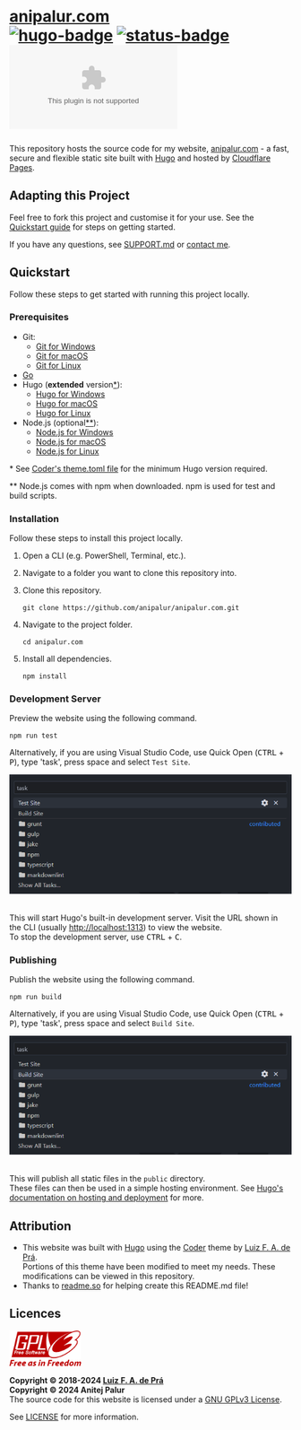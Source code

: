 # [anipalur.com][website-link] <br /> [![hugo-badge]][hugo-link] [![status-badge]][website-link] [![codefactor-badge]][codefactor-link]

This repository hosts the source code for my website, [anipalur.com][website-link] - a fast, secure and flexible static site
built with [Hugo][hugo-link] and hosted by [Cloudflare Pages](https://pages.cloudflare.com "Learn more about Cloudflare Pages.").

## Adapting this Project

Feel free to fork this project and customise it for your use.
See the [Quickstart guide](#quickstart "View the Quickstart guide.") for steps on getting started.

If you have any questions, see [SUPPORT.md](/.github/SUPPORT.md "View the SUPPORT.md file.")
or [contact me](https://anipalur.com/contact "Learn how to contact me.").

## Quickstart

Follow these steps to get started with running this project locally.

### Prerequisites

- Git:
  - [Git for Windows](https://git-scm.com/download/win "Download Git for Windows.")
  - [Git for macOS](https://git-scm.com/download/mac "Download Git for macOS.")
  - [Git for Linux](https://git-scm.com/download/linux "Download Git for Linux.")
- [Go](https://go.dev/doc/install "Install Go.")
- Hugo (**extended** version[*](#hugo-version)):
  - [Hugo for Windows](https://gohugo.io/installation/windows "Install Hugo for Windows.")
  - [Hugo for macOS](https://gohugo.io/installation/macOS "Install Hugo for macOS.")
  - [Hugo for Linux](https://gohugo.io/installation/linux "Install Hugo for Linux.")
- Node.js (optional[**](#node-js)):
  - [Node.js for Windows](https://nodejs.org/en/download/package-manager "Download Node.js for Windows.")
  - [Node.js for macOS](https://nodejs.org/en/download/package-manager "Download Node.js for macOS.")
  - [Node.js for Linux](https://nodejs.org/en/download/package-manager "Download Node.js for Linux.")

<a id="hugo-version">*</a>
See [Coder's theme.toml file](https://github.com/luizdepra/hugo-coder/blob/e9dfb36b97f123ae2ef84f6d8082b89eca1d9da4/theme.toml#L24 "View Coder's theme.toml file.")
for the minimum Hugo version required.

<a id="node-js">**</a>
Node.js comes with npm when downloaded. npm is used for test and build scripts.

### Installation

Follow these steps to install this project locally.

1. Open a CLI (e.g. PowerShell, Terminal, etc.).
2. Navigate to a folder you want to clone this repository into.
3. Clone this repository.

    ```shell
    git clone https://github.com/anipalur/anipalur.com.git
    ```

4. Navigate to the project folder.

    ```shell
    cd anipalur.com
    ```

5. Install all dependencies.

    ```shell
    npm install
    ```

### Development Server

Preview the website using the following command.

```shell
npm run test
```

Alternatively, if you are using Visual Studio Code, use Quick Open (<kbd>CTRL</kbd> + <kbd>P</kbd>),
type 'task', press space and select `Test Site`.

<div align="center">
  <img
    src="res/vscode-quick-open-test-site.png"
    width="512px"
    alt="The Quick Open window in Visual Studio Code with 'task' as the search query and a list of tasks as the result." />
</div>

<br />

This will start Hugo's built-in development server.
Visit the URL shown in the CLI (usually <http://localhost:1313>) to view the website.  
To stop the development server, use <kbd>CTRL</kbd> + <kbd>C</kbd>.

### Publishing

Publish the website using the following command.

```shell
npm run build
```

Alternatively, if you are using Visual Studio Code, use Quick Open (<kbd>CTRL</kbd> + <kbd>P</kbd>),
type 'task', press space and select `Build Site`.

<div align="center">
  <img
    src="res/vscode-quick-open-build-site.png"
    width="512px"
    alt="The Quick Open window in Visual Studio Code with 'task' as the search query and a list of tasks as the result." />
</div>

<br />

This will publish all static files in the `public` directory.  
These files can then be used in a simple hosting environment.
See [Hugo's documentation on hosting and deployment](https://gohugo.io/hosting-and-deployment "View Hugo's documentation on hosting and deployment.") for more.

## Attribution

- This website was built with [Hugo][hugo-link] using the [Coder][coder-link] theme by [Luiz F. A. de Prá][luizdepra-link].  
  Portions of this theme have been modified to meet my needs.
  These modifications can be viewed in this repository.
- Thanks to [readme.so](https://readme.so "Visit readme.so!") for helping create this README.md file!

## Licences

<img src="res/gpl-v3-logo.png" width="128px" alt="The GPLv3 logo." />

**Copyright &copy; 2018-2024 [Luiz F. A. de Prá][luizdepra-link]**  
**Copyright &copy; 2024 Anitej Palur**  
The source code for this website is licensed under a [GNU GPLv3 License](https://www.gnu.org/licenses/gpl-3.0.html "Learn more about the GNU GPLv3 License.").

See [LICENSE](/LICENSE "View the LICENSE file.") for more information.

[website-link]: https://anipalur.com "Visit my website."
[coder-link]: https://github.com/luizdepra/hugo-coder "Learn more about the Coder theme."
[luizdepra-link]: https://luizdepra.dev "Learn more about Luiz F. A. de Prá."

[hugo-badge]: https://img.shields.io/badge/dynamic/toml?url=https%3A%2F%2Fraw.githubusercontent.com%2Fluizdepra%2Fhugo-coder%2Fmaster%2Ftheme.toml&query=%24.min_version&prefix=v&&logo=hugo&logoColor=FF4088&label=Hugo&color=FF4088
[hugo-link]: https://gohugo.io "Learn more about Hugo."

[codefactor-badge]: https://img.shields.io/codefactor/grade/github/anipalur/anipalur.com?&logo=codefactor&logoColor=F44A6A&label=Code%20Quality
[codefactor-link]: https://www.codefactor.io/repository/github/anipalur/anipalur.com "View this project's code quality grade."

[status-badge]: https://img.shields.io/website?up_message=Online&up_color=4CC71E&down_message=Offline&down_color=CF222E&url=https%3A%2F%2Fanipalur.com&&label=Status

